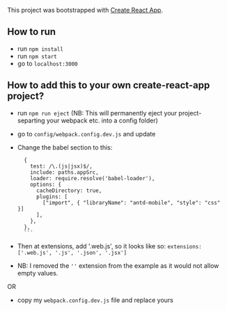 This project was bootstrapped with [Create React App](https://github.com/facebookincubator/create-react-app).


## How to run 

- run `npm install`
- run `npm start`
- go to `localhost:3000`

## How to add this to your own create-react-app project?

- run `npm run eject` (NB: This will permanently eject your project- separting your webpack etc. into a config folder)

- go to `config/webpack.config.dev.js` and update

- Change the babel section to this:
	```
      {
        test: /\.(js|jsx)$/,
        include: paths.appSrc,
        loader: require.resolve('babel-loader'),
        options: {
          cacheDirectory: true,
          plugins: [
            ["import", { "libraryName": "antd-mobile", "style": "css" }]
          ],
        },
      },
      ```
- Then at extensions, add '.web.js', so it looks like so: `extensions: ['.web.js', '.js', '.json', '.jsx']`

- NB: I removed the `''` extension from the example as it would not allow empty values.

OR

- copy my `webpack.config.dev.js` file and replace yours